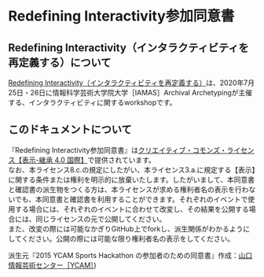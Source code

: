 # Redefining Interactivity参加同意書

## Redefining Interactivity（インタラクティビティを再定義する）について

[Redefining Interactivity（インタラクティビティを再定義する）](https://sites.google.com/iamas.ac.jp/archival-archetyping/redefining-interactivity)は、2020年7月25日・26日に情報科学芸術大学院大学［IAMAS］Archival Archetypingが主催する、インタラクティビティに関するworkshopです。

## このドキュメントについて

『Redefining Interactivity参加同意書』は[クリエイティブ・コモンズ・ライセンス【表示-継承 4.0 国際】](http://creativecommons.org/licenses/by-sa/4.0/deed.ja)で提供されています。  
なお、本ライセンス8.c.の規定にしたがい、本ライセンス3.a.に規定する【表示】に関する条件または権利を明示的に放棄いたします。したがいまして、本同意書と確認書の派生物をつくる方は、本ライセンスが求める権利者名の表示を行わないでも、本同意書と確認書を利用することができます。それぞれのイベントで使用する場合には、それぞれのイベントに合わせて改変し、その結果を公開する場合には、同じライセンスの元で公開してください。  
また、改変の際には可能なかぎりGitHub上でforkし、派生関係がわかるようにしてください。公開の際には可能な限り権利者名の表示をしてください。  

派生元『2015 YCAM Sports Hackathon の参加者のための同意書』作成：[山口情報芸術センター［YCAM］](https://www.ycam.jp/))
